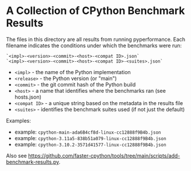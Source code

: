 # A Collection of CPython Benchmark Results

The files in this directory are all results from running pyperformance.
Each filename indicates the conditions under which the benchmarks were
run:

    `<impl>-<version>-<commit>-<host>-<compat ID>.json`
    `<impl>-<version>-<commit>-<host>-<compat ID>-<suites>.json`

* `<impl>` - the name of the Python implementation
* `<release>` - the Python version (or "main")
* `<commit>` - the git commit hash of the Python build
* `<host>` - a name that identifies where the benchmarks ran (see hosts.json)
* `<compat ID>` - a unique string based on the metadata in the results file
* `<suites>` - identifies the benchmark suites used (if not just the default)

Examples:

* example: `cpython-main-ada6B4cf8d-linux-cc12888f9B4b.json`
* example: `cpython-3.11a5-838b51a079-linux-cc12888f9B4b.json`
* example: `cpython-3.10.2-3571d41577-linux-cc12888f9B4b.json`

Also see https://github.com/faster-cpython/tools/tree/main/scripts/add-benchmark-results.py.
